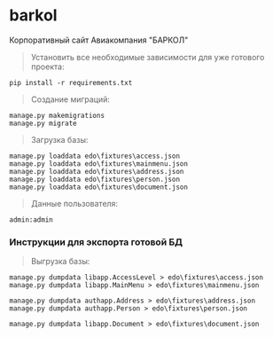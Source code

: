 # barkol
Корпоративный сайт Авиакомпания "БАРКОЛ"
>Установить все необходимые зависимости для уже готового проекта:
```
pip install -r requirements.txt
```

>Создание миграций:
```
manage.py makemigrations
manage.py migrate
```

>Загрузка базы:
```
manage.py loaddata edo\fixtures\access.json
manage.py loaddata edo\fixtures\mainmenu.json
manage.py loaddata edo\fixtures\address.json
manage.py loaddata edo\fixtures\person.json
manage.py loaddata edo\fixtures\document.json
```

>Данные пользователя:
```
admin:admin
```

### Инструкции для экспорта готовой БД
>Выгрузка базы:
```
manage.py dumpdata libapp.AccessLevel > edo\fixtures\access.json
manage.py dumpdata libapp.MainMenu > edo\fixtures\mainmenu.json

manage.py dumpdata authapp.Address > edo\fixtures\address.json
manage.py dumpdata authapp.Person > edo\fixtures\person.json

manage.py dumpdata libapp.Document > edo\fixtures\document.json
```